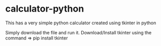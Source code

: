 # calculator-python
This has a very simple python calculator created using tkinter in python

Simply download the file and run it.
Download/Install tkinter using the command => pip install tkinter 
